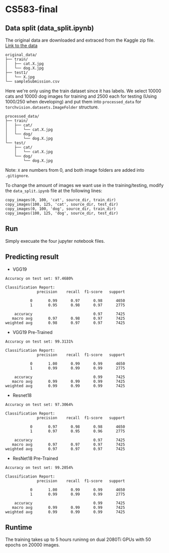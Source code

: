 # CS583-final

## Data split (data_split.ipynb)
The original data are downloaded and extraced from the Kaggle zip file. [Link to the data](https://www.kaggle.com/c/dogs-vs-cats)
```
original_data/
├── train/
│   ├── cat.X.jpg
│   └── dog.X.jpg
├── test1/
│   └── X.jpg
└── sampleSubmission.csv
```
Here we're only using the train dataset since it has labels. We select 10000 cats and 10000 dog images for training and 2500 each for testing (Using 1000/250 when developing) and put them into `processed_data` for `torchvision.datasets.ImageFolder` structure.
```
processed_data/
├── train/
│   ├── cat/
│   │   └── cat.X.jpg
│   └── dog/
│       └── dog.X.jpg
└── test/
    ├── cat/
    │   └── cat.X.jpg
    └── dog/
        └── dog.X.jpg
``` 
Note: `X` are numbers from 0, and both image folders are added into `.gitignore`.

To change the amount of images we want use in the training/testing, modify the `data_split.ipynb` file at the following lines:
```
copy_images(0, 100, 'cat', source_dir, train_dir)
copy_images(100, 125, 'cat', source_dir, test_dir)
copy_images(0, 100, 'dog', source_dir, train_dir)
copy_images(100, 125, 'dog', source_dir, test_dir)
```

## Run
Simply execuate the four jupyter notebook files.

## Predicting result

- VGG19
```
Accuracy on test set: 97.4680%

Classification Report:
              precision    recall  f1-score   support

           0       0.99      0.97      0.98      4650
           1       0.95      0.98      0.97      2775

    accuracy                           0.97      7425
   macro avg       0.97      0.98      0.97      7425
weighted avg       0.98      0.97      0.97      7425
```

- VGG19 Pre-Trained
```
Accuracy on test set: 99.3131%

Classification Report:
              precision    recall  f1-score   support

           0       1.00      0.99      0.99      4650
           1       0.99      0.99      0.99      2775

    accuracy                           0.99      7425
   macro avg       0.99      0.99      0.99      7425
weighted avg       0.99      0.99      0.99      7425
```
- Resnet18
```
Accuracy on test set: 97.3064%

Classification Report:
              precision    recall  f1-score   support

           0       0.97      0.98      0.98      4650
           1       0.97      0.95      0.96      2775

    accuracy                           0.97      7425
   macro avg       0.97      0.97      0.97      7425
weighted avg       0.97      0.97      0.97      7425
```
- ResNet18 Pre-Trained
```
Accuracy on test set: 99.2054%

Classification Report:
              precision    recall  f1-score   support

           0       1.00      0.99      0.99      4650
           1       0.99      0.99      0.99      2775

    accuracy                           0.99      7425
   macro avg       0.99      0.99      0.99      7425
weighted avg       0.99      0.99      0.99      7425

```

## Runtime
The training takes up to 5 hours runinng on dual 2080Ti GPUs with 50 epochs on 20000 images.